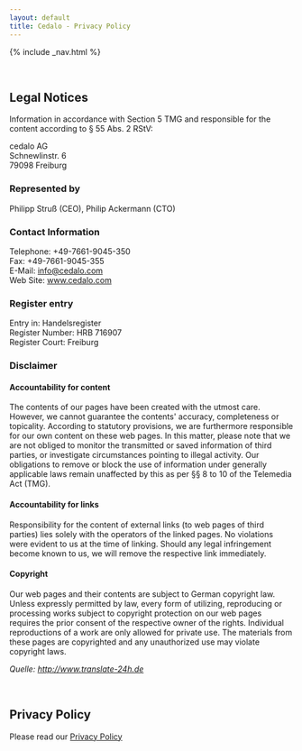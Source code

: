 ```yaml
---
layout: default
title: Cedalo - Privacy Policy
---
```


<section id="banner" class="banner" role="banner">
<!-- leave unchanged from here  --> 
    {% include _nav.html %}      
    <div class="container-fluid">
        <div class="row flex-start" class="align-items: flex-start;">
            <div class="col-md-12">
                <div class="banner-spacer">
                    <p>&nbsp;</p>
                </div>
            </div>
<!-- until here for nav menus to work smoothly  -->
            <div class="privacypolicy">
                <div class="col-md-10 col-md-offset-1">
                    <h2>Legal Notices</h2>
                    <p>Information in accordance with Section 5 TMG and responsible for the content according to § 55 Abs. 2 RStV:</p>
                    <p>cedalo AG<br>Schnewlinstr. 6<br>79098 Freiburg</p>
                    <h3>Represented by</h3>
                    <p>Philipp Struß (CEO), Philip Ackermann (CTO)</p>
                    <h3>Contact Information</h3>
                    <p>Telephone: +49-7661-9045-350<br>Fax: +49-7661-9045-355<br>E-Mail: <a href="mailto:info@cedalo.com">info@cedalo.com</a><br>Web Site: <a href="www.cedalo.com" target="_blank">www.cedalo.com</a></p>
                    <h3>Register entry</h3>
                    <p>Entry in: Handelsregister<br>Register Number: HRB 716907<br>Register Court: Freiburg</p>
                    <h3>Disclaimer</h3>
                    <h4>Accountability for content</h4>
                    <p>The contents of our pages have been created with the utmost care. However, we cannot guarantee the contents'
                    accuracy, completeness or topicality. According to statutory provisions, we are furthermore responsible for 
                    our own content on these web pages. In this matter, please note that we are not obliged to monitor 
                    the transmitted or saved information of third parties, or investigate circumstances pointing to illegal activity. 
                    Our obligations to remove or block the use of information under generally applicable laws remain unaffected by this as per 
                    §§ 8 to 10 of the Telemedia Act (TMG).</p>
                    <h4>Accountability for links</h4>
                    <p>Responsibility for the content of  external links (to web pages of third parties) lies solely with the operators of the linked pages. No violations were  evident to us at the time of linking. Should any legal infringement become known to us, we will remove the respective  link immediately.</p>
                    <h4>Copyright</h4>
                    <p>Our web pages and their contents are subject to German copyright law. Unless 
                    expressly permitted by law, every form of utilizing, reproducing or processing 
                    works subject to copyright protection on our web pages requires the prior consent of the respective owner of the rights. 
                    Individual reproductions of a work are only allowed for private use. 
                    The materials from these pages are copyrighted and any unauthorized use may violate copyright laws.</p>
                    <p><i>Quelle: <a href="http://www.translate-24h.de" target="_blank">http://www.translate-24h.de</a></i></p>
                    <p>&nbsp;</p>
                    <h1>Privacy Policy</h1>
                    <p>Please read our <a href="privacy-policy.html">Privacy Policy</a></p>
                    <p>&nbsp;</p>
                    <p>&nbsp;</p>
                    <p>&nbsp;</p>
                </div>
            </div>
        </div>
    </div>
</section><!-- banner -->

<!-- ab hier weitere container möglich --> 



